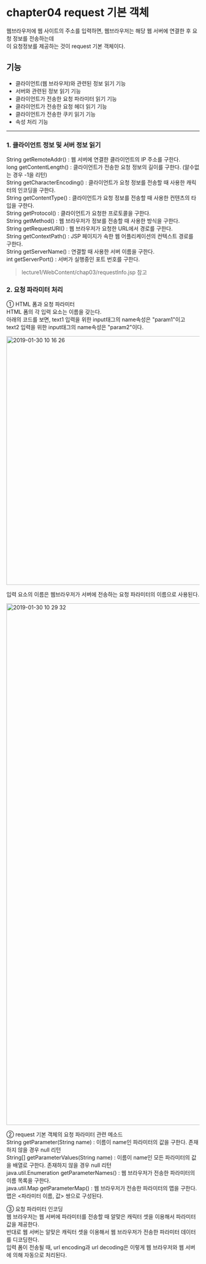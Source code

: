 # chapter04 request 기본 객체 
웹브라우저에 웹 사이트의 주소를 입력하면, 웹브라우저는 해당 웹 서버에 연결한 후 요청 정보를 전송하는데   
이 요청정보를 제공하는 것이 request 기본 객체이다.   

## 기능  
- 클라이언트(웹 브라우저)와 관련된 정보 읽기 기능 
- 서버와 관련된 정보 읽기 기능 
- 클라이언트가 전송한 요청 파라미터 읽기 기능
- 클라이언트가 전송한 요청 헤더 읽기 기능 
- 클라이언트가 전송한 쿠키 읽기 기능 
- 속성 처리 기능 

___

### 1. 클라이언트 정보 및 서버 정보 읽기  
String getRemoteAddr() : 웹 서버에 연결한 클라이언트의 IP 주소를 구한다.  
long getContentLength() : 클라이언트가 전송한 요청 정보의 길이를 구한다. (알수없는 경우 -1을 리턴)  
String getCharacterEncoding() : 클라이언트가 요청 정보를 전송할 때 사용한 캐릭터의 인코딩을 구한다.  
String getContentType() : 클라이언트가 요청 정보를 전송할 때 사용한 컨텐츠의 타입을 구한다.  
String getProtocol() : 클라이언트가 요청한 프로토콜을 구한다.  
String getMethod() : 웹 브라우저가 정보를 전송할 때 사용한 방식을 구한다.  
String getRequestURI() : 웹 브라우저가 요청한 URL에서 경로를 구한다.  
String getContextPath() : JSP 페이지가 속한 웹 어플리케이션의 컨텍스트 경로를 구한다.  
String getServerName() : 연결할 때 사용한 서버 이름을 구한다.  
int getServerPort() : 서버가 실행중인 포트 번호를 구한다.  
 > lecture1/WebContent/chap03/requestInfo.jsp 참고  
 
 ### 2. 요청 파라미터 처리  
 ① HTML 폼과 요청 파라미터   
 HTML 폼의 각 입력 요소는 이름을 갖는다.  
 아래의 코드를 보면, text1 입력을 위한 input태그의 name속성은 "param1"이고    
 text2 입력을 위한 input태그의 name속성은 "param2"이다.   
   
 <img width="648" alt="2019-01-30 10 16 26" src="https://user-images.githubusercontent.com/33855307/51984593-1af3c100-24df-11e9-940f-a660878b18d2.png">  
   
입력 요소의 이름은 웹브라우저가 서버에 전송하는 요청 파라미터의 이름으로 사용된다.    
    
<img width="1359" alt="2019-01-30 10 29 32" src="https://user-images.githubusercontent.com/33855307/51984871-c7ce3e00-24df-11e9-8ee8-ca9e99b3fa5b.png">  
  
② request 기본 객체의 요청 파라미터 관련 메소드  
String getParameter(String name) : 이름이 name인 파라미터의 값을 구한다. 존재하지 않을 경우 null 리턴  
String[] getParameterValues(String name) : 이름이 name인 모든 파라미터의 값을 배열로 구한다. 존재하지 않을 경우 null 리턴  
java.util.Enumeration getParameterNames() : 웹 브라우저가 전송한 파라미터의 이름 목록을 구한다.  
java.util.Map getParameterMap() : 웹 브라우저가 전송한 파라미터의 맵을 구한다. 맵은 <파라미터 이름, 값> 쌍으로 구성된다.   

③ 요청 파라미터 인코딩    
웹 브라우저는 웹 서버에 파라미터를 전송할 때 알맞은 캐릭터 셋을 이용해서 파라미터 값을 제공한다.  
반대로 웹 서버는 알맞은 캐릭터 셋을 이용해서 웹 브라우저가 전송한 파라미터 데이터를 디코딩한다.  
입력 폼이 전송될 때, url encoding과 url decoding은 이렇게 웹 브라우저와 웹 서버에 의해 자동으로 처리된다.  
